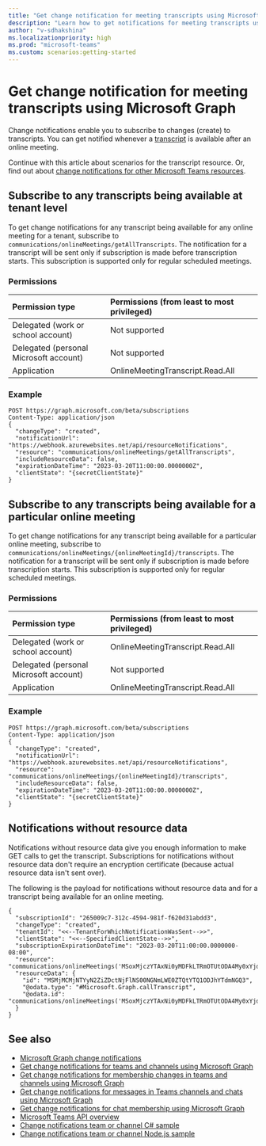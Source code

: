 ```yaml
---
title: "Get change notification for meeting transcripts using Microsoft Graph"
description: "Learn how to get notifications for meeting transcripts using Microsoft Graph APIs."
author: "v-sdhakshina"
ms.localizationpriority: high
ms.prod: "microsoft-teams"
ms.custom: scenarios:getting-started
---
```


# Get change notification for meeting transcripts using Microsoft Graph

Change notifications enable you to subscribe to changes (create) to transcripts. You can get notified whenever a [transcript](/graph/api/resources/calltranscript) is available after an online meeting.

Continue with this article about scenarios for the transcript resource. Or, find out about [change notifications for other Microsoft Teams resources](teams-change-notification-in-microsoft-teams-overview.md).

## Subscribe to any transcripts being available at tenant level

To get change notifications for any transcript being available for any online meeting for a tenant, subscribe to `communications/onlineMeetings/getAllTranscripts`. The notification for a transcript will be sent only if subscription is made before transcription starts. This subscription is supported only for regular scheduled meetings.

### Permissions

|Permission type      | Permissions (from least to most privileged)              |
|:--------------------|:---------------------------------------------------------|
|Delegated (work or school account) | Not supported |
|Delegated (personal Microsoft account) | Not supported   |
|Application | OnlineMeetingTranscript.Read.All   |

### Example

```http
POST https://graph.microsoft.com/beta/subscriptions
Content-Type: application/json
{
  "changeType": "created",
  "notificationUrl": "https://webhook.azurewebsites.net/api/resourceNotifications",
  "resource": "communications/onlineMeetings/getAllTranscripts",
  "includeResourceData": false,
  "expirationDateTime": "2023-03-20T11:00:00.0000000Z",
  "clientState": "{secretClientState}"
}
```

## Subscribe to any transcripts being available for a particular online meeting

To get change notifications for any transcript being available for a particular online meeting, subscribe to `communications/onlineMeetings/{onlineMeetingId}/transcripts`. The notification for a transcript will be sent only if subscription is made before transcription starts. This subscription is supported only for regular scheduled meetings.

### Permissions

|Permission type      | Permissions (from least to most privileged)              |
|:--------------------|:---------------------------------------------------------|
|Delegated (work or school account) | OnlineMeetingTranscript.Read.All |
|Delegated (personal Microsoft account) | Not supported   |
|Application | OnlineMeetingTranscript.Read.All   |

### Example

```http
POST https://graph.microsoft.com/beta/subscriptions
Content-Type: application/json
{
  "changeType": "created",
  "notificationUrl": "https://webhook.azurewebsites.net/api/resourceNotifications",
  "resource": "communications/onlineMeetings/{onlineMeetingId}/transcripts",
  "includeResourceData": false,
  "expirationDateTime": "2023-03-20T11:00:00.0000000Z",
  "clientState": "{secretClientState}"
}
```

## Notifications without resource data

Notifications without resource data give you enough information to make GET calls to get the transcript. Subscriptions for notifications without resource data don't require an encryption certificate (because actual resource data isn't sent over).

The following is the payload for notifications without resource data and for a transcript being available for an online meeting.

```http
{ 
  "subscriptionId": "265009c7-312c-4594-981f-f620d31abdd3", 
  "changeType": "created", 
  "tenantId": "<<--TenantForWhichNotificationWasSent-->>", 
  "clientState": "<<--SpecifiedClientState-->>", 
  "subscriptionExpirationDateTime": "2023-03-20T11:00:00.0000000-08:00", 
  "resource": "communications/onlineMeetings('MSoxMjczYTAxNi0yMDFkLTRmOTUtODA4My0xYjdmOTliM2VkZWIqMCoqMTk6bWVldGluZ19PVE0yTURZellUa3ROalkyT1MwMFlXRmxMVGcyWm1RdE5XTXdaalF5WlRJMk9XVmlAdGhyZWFkLnYy')/transcripts('MSMjMCMjNTYyN2ZiZDctNjFlNS00NGNmLWE0ZTQtYTQ1ODJhYTdmNGQ3')", 
  "resourceData": { 
    "id": "MSMjMCMjNTYyN2ZiZDctNjFlNS00NGNmLWE0ZTQtYTQ1ODJhYTdmNGQ3", 
    "@odata.type": "#Microsoft.Graph.callTranscript", 
    "@odata.id": "communications/onlineMeetings('MSoxMjczYTAxNi0yMDFkLTRmOTUtODA4My0xYjdmOTliM2VkZWIqMCoqMTk6bWVldGluZ19PVE0yTURZellUa3ROalkyT1MwMFlXRmxMVGcyWm1RdE5XTXdaalF5WlRJMk9XVmlAdGhyZWFkLnYy')/transcripts('MSMjMCMjNTYyN2ZiZDctNjFlNS00NGNmLWE0ZTQtYTQ1ODJhYTdmNGQ3')" 
  } 
} 
```

## See also

* [Microsoft Graph change notifications](webhooks.md)
* [Get change notifications for teams and channels using Microsoft Graph](teams-changenotifications-team-and-channel.md)
* [Get change notifications for membership changes in teams and channels using Microsoft Graph](teams-changenotifications-teammembership.md)
* [Get change notifications for messages in Teams channels and chats using Microsoft Graph](teams-changenotifications-chatmessage.md)
* [Get change notifications for chat membership using Microsoft Graph](teams-changenotifications-chatmembership.md)
* [Microsoft Teams API overview](teams-concept-overview.md)
* [Change notifications team or channel C# sample](https://github.com/OfficeDev/Microsoft-Teams-Samples/blob/main/samples/graph-change-notification-team-channel/csharp)
* [Change notifications team or channel Node.js sample](https://github.com/OfficeDev/Microsoft-Teams-Samples/tree/main/samples/graph-change-notification-team-channel/nodejs)
